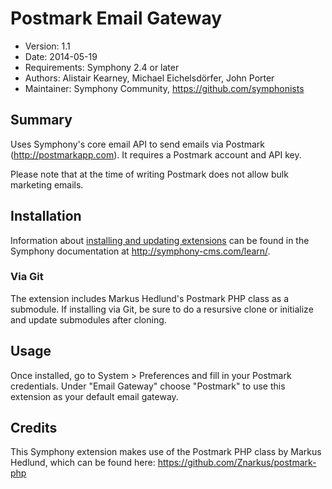 # Postmark Email Gateway

- Version: 1.1
- Date: 2014-05-19
- Requirements: Symphony 2.4 or later
- Authors: Alistair Kearney, Michael Eichelsdörfer, John Porter
- Maintainer: Symphony Community, <https://github.com/symphonists>

## Summary

Uses Symphony's core email API to send emails via Postmark (http://postmarkapp.com). It requires a Postmark account and API key.

Please note that at the time of writing Postmark does not allow bulk marketing emails.

## Installation

Information about [installing and updating extensions](http://symphony-cms.com/learn/tasks/view/install-an-extension/) can be found in the Symphony documentation at <http://symphony-cms.com/learn/>.

### Via Git

The extension includes Markus Hedlund's Postmark PHP class as a submodule. If installing via Git, be sure to do a resursive clone or initialize and update submodules after cloning.

## Usage

Once installed, go to System > Preferences and fill in your Postmark credentials. Under "Email Gateway" choose "Postmark" to use this extension as your default email gateway.

## Credits

This Symphony extension makes use of the Postmark PHP class by Markus Hedlund, which can be found here: <https://github.com/Znarkus/postmark-php>
